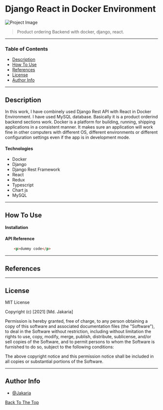 # Django React in Docker Environment

![Project Image](project-image-url)

> Product ordering Backend with docker, django, react.

---

### Table of Contents

- [Description](#description)
- [How To Use](#how-to-use)
- [References](#references)
- [License](#license)
- [Author Info](#author-info)

---

## Description

In this work, I have combinely used Django Rest API with React in Docker Environment. I have used MySQL database. Basically it is a product orderind backend sections work.
Docker is a platform for building, running, shipping applications in a consistent manner. It makes sure an application will work fine in other computers with different OS, different environments or different configuration settings even if the app is in development mode.

#### Technologies

- Docker
- Django
- Django Rest Framework
- React
- Redux
- Typescript
- Chart js
- MySQL

---

## How To Use

#### Installation



#### API Reference

```html
    <p>dummy code</p>
```

---

## References

---

## License

MIT License

Copyright (c) [2021] [Md. Jakaria]

Permission is hereby granted, free of charge, to any person obtaining a copy
of this software and associated documentation files (the "Software"), to deal
in the Software without restriction, including without limitation the rights
to use, copy, modify, merge, publish, distribute, sublicense, and/or sell
copies of the Software, and to permit persons to whom the Software is
furnished to do so, subject to the following conditions:

The above copyright notice and this permission notice shall be included in all
copies or substantial portions of the Software.


---

## Author Info

- [@Jakaria](www.facebook.com/jakaria.pust)

[Back To The Top](#Django-React-in-Docker-Environment)
